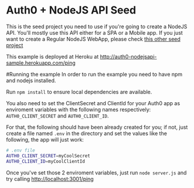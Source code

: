 # Auth0 + NodeJS API Seed
This is the seed project you need to use if you're going to create a NodeJS API. You'll mostly use this API either for a SPA or a Mobile app. If you just want to create a Regular NodeJS WebApp, please check [this other seed project](https://github.com/auth0/node-auth0/tree/master/examples/nodejs-regular-webapp)

This example is deployed at Heroku at http://auth0-nodejsapi-sample.herokuapp.com/ping

#Running the example
In order to run the example you need to have npm and nodejs installed.

Run `npm install` to ensure local dependencies are available.

You also need to set the ClientSecret and ClientId for your Auth0 app as enviroment variables with the following names respectively: `AUTH0_CLIENT_SECRET` and `AUTH0_CLIENT_ID`.

For that, the following should have been already created for you; if not, just create a file named `.env` in the directory and set the values like the following, the app will just work:

````bash
# .env file
AUTH0_CLIENT_SECRET=myCoolSecret
AUTH0_CLIENT_ID=myCoolClientId
````

Once you've set those 2 enviroment variables, just run `node server.js` and try calling [http://localhost:3001/ping](http://localhost:3001/ping)
